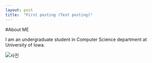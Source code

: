 ```yaml
---
layout: post
title:  "First posting (Test posting)"
---
```


#About ME

I am an undergraduate student in Computer Science department at University of Iowa.

![사진](C:\Users\user\Documents\GitHub\ycho9788.github.io\images\2021-10-07-first\사진-16336685314771.png)
